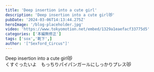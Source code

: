 ```yaml
---
title: 'Deep insertion into a cute girl'
description: 'Deep insertion into a cute girl😻'
pubDate: '2024-03-06T14:13:44.275Z'
heroImage: '/blog-placeholder.jpg'
video: 'https://www.tokyomotion.net/embed/1329a1eaefacf33775d5'
categories: ['本編無修正']
tags: ['sox','靴下',]
author: '["Sexford_Circus"]'
---
```


Deep insertion into a cute girl😻<br>
くすぐったいよ　もっちりパイパンガールにしっかりプレス😻




